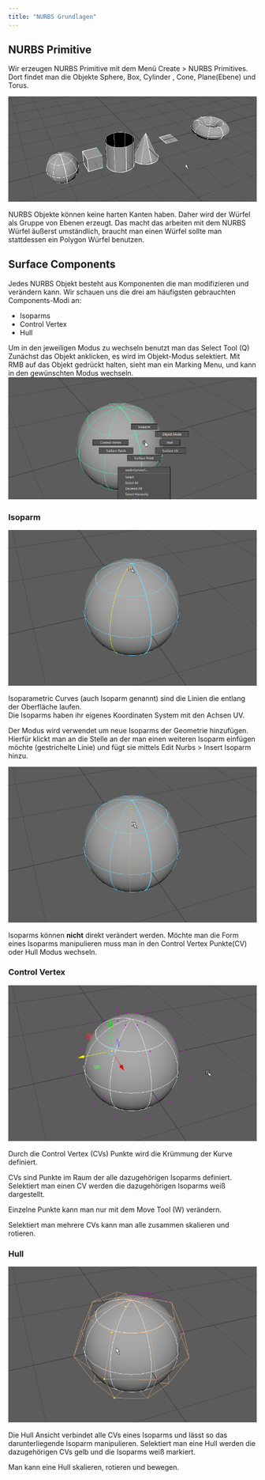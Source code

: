 ```yaml
---
title: "NURBS Grundlagen"
---
```


## NURBS Primitive

Wir erzeugen NURBS Primitive mit dem Menü <span class="menu">Create > NURBS Primitives</span>.
Dort findet man die Objekte Sphere, Box, Cylinder , Cone, Plane(Ebene) und Torus.

![Die NURBS Primitive](/04a_modelling-nurbs/images/02_Nurbs-Grundlagen/NurbsPrimitives.png)

NURBS Objekte können keine harten Kanten haben. Daher wird der Würfel als Gruppe von Ebenen erzeugt. Das macht das arbeiten mit dem NURBS Würfel äußerst umständlich, braucht man einen Würfel sollte man stattdessen ein Polygon Würfel benutzen.

## Surface Components

Jedes NURBS Objekt besteht aus Komponenten die man modifizieren und verändern kann.
Wir schauen uns die drei am häufigsten gebrauchten Components-Modi an:

- Isoparms
- Control Vertex
- Hull

Um in den jeweiligen Modus zu wechseln benutzt man das Select Tool (<span class="shortcut">Q</span>)
Zunächst das Objekt anklicken, es wird im Objekt-Modus selektiert.
Mit <span class="shortcut">RMB</span> auf das Objekt gedrückt halten, sieht man ein Marking Menu,
und kann in den gewünschten Modus wechseln.
![Nurbs Marking Menu](/04a_modelling-nurbs/images/02_Nurbs-Grundlagen/NURBSMarkingMenu.png)

### Isoparm

![Isoparm](/04a_modelling-nurbs/images/02_Nurbs-Grundlagen/NurbsIsoparm.png)

Isoparametric Curves (auch Isoparm genannt) sind die Linien die entlang der Oberfläche laufen.  
Die Isoparms haben ihr eigenes Koordinaten System mit den Achsen UV.

Der Modus wird verwendet um neue Isoparms der Geometrie hinzufügen.
Hierfür klickt man an die Stelle an der man einen weiteren Isoparm einfügen möchte (gestrichelte Linie) und fügt sie mittels <span class="menu">Edit Nurbs > Insert Isoparm</span> hinzu.

![Selektierter Isoparm der mit "Insert Isoparm" dem Objekt hinzugefügt werden kann.](/04a_modelling-nurbs/images/02_Nurbs-Grundlagen/NurbsNewIsoparm.png)

Isoparms können **nicht** direkt verändert werden. Möchte man die Form eines Isoparms manipulieren muss man in den Control Vertex Punkte(CV) oder Hull Modus wechseln.

### Control Vertex

![Control Vertex (CVs)](/04a_modelling-nurbs/images/02_Nurbs-Grundlagen/NurbsCV.png)

Durch die Control Vertex (CVs) Punkte wird die Krümmung der Kurve definiert.

CVs sind Punkte im Raum der alle dazugehörigen Isoparms definiert. Selektiert man einen CV werden die dazugehörigen Isoparms weiß dargestellt.

Einzelne Punkte kann man nur mit dem Move Tool (W) verändern.

Selektiert man mehrere CVs kann man alle zusammen skalieren und rotieren.

### Hull

![Hull](/04a_modelling-nurbs/images/02_Nurbs-Grundlagen/NurbsHull.png)

Die Hull Ansicht verbindet alle CVs eines Isoparms und lässt so das darunterliegende Isoparm manipulieren.
Selektiert man eine Hull werden die dazugehörigen CVs gelb und die Isoparms weiß markiert.

Man kann eine Hull skalieren, rotieren und bewegen.
